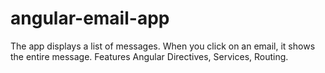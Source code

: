 # angular-email-app
The app displays a list of messages. When you click on an email, it shows the entire message. Features Angular Directives, Services, Routing.
